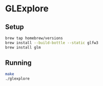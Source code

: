 # GLExplore

## Setup

```sh
brew tap homebrew/versions
brew install --build-bottle --static glfw3
brew install glm
```

## Running
```sh
make
./glexplore
```

